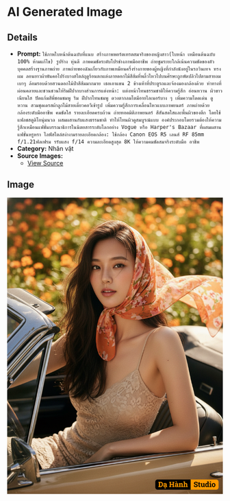 # AI Generated Image

## Details
- **Prompt:** `ใช้ภาพใบหน้าต้นฉบับที่แนบ สร้างภาพพอร์ตเทรตสมจริงของหญิงสาว(ใบหน้า เหมือนต้นฉบับ 100% ห้ามแก้ไข) รูปร่าง หุ่นดี ภาพคมชัดระดับโปรช่างภาพมืออาชีพ ถ่ายชูมระยะใกล้เน้นความชัดของตัวบุคคลสร้างฐานภาพถ่าย ภาพถ่ายของฉันเกี่ยวกับภาพเหมือนครึ่งร่างกายของผู้หญิงที่กำลังนังอยู่ในรถวินเทจ ทรงผม ลอนยาวผ้าพันคอโปร่งบางสไตล์ฤดูร้อนตกแต่งลายดอกไม้สีส้มที่พลิ้วไหวไปบนศีรษะถูกพัดปลิวไปตามสายลมเบาๆ ล้อมรอบด้วยสวนดอกไม้ป่าสีส้มมากมาย เธอเอาแขน 2 ข้างเท้าที่ประตูรถและจ้องมองกล้องด้วย ท่าทางที่ผ่อนคลายและชวนชวนให้ริมฝีปากบางส่วนการแต่งหน้า: แต่งหน้าโทนธรรมชาติให้ความรู้สึก อ่อนหวาน ผิวขาว เนียนใส ปัดแก้มสีพี่ชอมชมพู ริม ฝีปากโทนชมพู ดวงตากลมโตมีอายไลเนอร์บาง ๆ เพิ่มความโดดเด่น ดูหวาน สวมชุดเดรสผ้าลูกไม้สายเดี่ยวคอวีเข้ารูป
เพิ่มความรู้สึกการเคลื่อนไหวแบบภาพยนตร์ ภาพถ่ายด้วยกล้องระดับมืออาชีพ คมชัดใส รายละเอียดครบถ้วน ถ่ายทอดมิติภาพยนตร์ สีสันสดใสและพื้นผิวของตึก โดยใช้แฟลชสตูดิโอนุ่มนวล ผสมผสานกับแสงธรรมชาติ ทำให้โทนผิวดูสมบูรณ์แบบ องค์ประกอบโดยรวมต้องให้ความ รู้สึกเหมือนแฟชั่นบรรณาธิการในนิตยสารระดับโลกอย่าง Vogue หรือ Harper's Bazaar ที่ผสมผสานแฟชั่นหรูหรา ไลฟ์สไตล์สง่างามรายละเอียดกล้อง: ใช้กล้อง Canon EOS R5 เลนส์ RF 85mm f/1.21ฟลเฟรม รรับแสง f/14 ความละเอียดสูงสุด 8K ให้ความคมชัดสมจริงระดับมือ อาชีพ`
- **Category:** Nhân vật
- **Source Images:**
  - [View Source](https://raw.githubusercontent.com/lenzcomvth/Somethings/main/Models/Female/Female3.jpg)

## Image
![AI Generated Image](./image-2025-10-17T06-32-28-295Z-nm5dy.png)